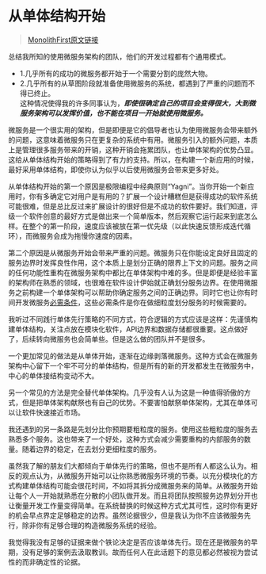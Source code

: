 # 从单体结构开始  
> [MonolithFirst原文链接](https://martinfowler.com/bliki/MonolithFirst.html)  

总结我所知的使用微服务架构的团队，他们的开发过程都有个通用模式。
- 1.几乎所有的成功的微服务都开始于一个需要分割的庞然大物。
- 2.几乎所有的从草图阶段就准备使用微服务的系统，都遇到了严重的问题而不得已终止。  
这种情况使得我的许多同事认为，***即使很确定自己的项目会变得很大，大到微服务架构可以发挥价值，也不能在项目一开始就使用微服务。***   

微服务是一个很实用的架构，但是即便是它的倡导者也认为使用微服务会带来额外的问题，这意味着微服务只在更复杂的系统中有用。微服务引入的额外问题，本质上是管理很多服务带来的开销，这种开销会拖累团队，也让单体架构的优势凸显。这给从单体结构开始的策略得到了有力的支持。所以，在构建一个新应用的时候，最好采用单体结构，即使你认为似乎以后使用微服务会带来更多好处。  

从单体结构开始的第一个原因是极限编程中经典原则“Yagni”。当你开始一个新应用时，你有多确定它对用户是有用的？扩展一个设计糟糕但是获得成功的软件系统可能很难，但是总比反过来扩展设计的很好但是不成功的软件要好。我们知道，评级一个软件创意的最好方式是做出来一个简单版本，然后观察它运行起来到底怎么样。在整个的第一阶段，速度应该被放在第一优先级（以此快速反馈形成迭代循环），而微服务会成为拖慢你速度的因素。  

第二个原因是从微服务开始会带来严重的问题。微服务只在你能设定良好且固定的服务边界时发挥良性作用，这个本质上是划分正确的限界上下文的问题。服务之间的任何功能性重构在微服务架构中都比在单体架构中难的多。但是即便是经验丰富的架构师在熟悉的领域，也很难在软件设计伊始就正确划分服务边界。在使用微服务之前构建一个单体架构可以帮助你确定服务之间的正确边界。同时它也让你有时间开发微服务[必需条件](https://martinfowler.com/bliki/MicroservicePrerequisites.html)，这些必需条件是你在做细粒度划分服务的时候需要的。  

我听过不同践行单体先行策略的不同方式，符合逻辑的方式应该是这样：先谨慎构建单体结构，关注点放在模块化软件，API边界和数据存储都很重要。这点做好了，后续转向微服务也会简单些。但是这么做的团队并不是很多。  

一个更加常见的做法是从单体开始，逐渐在边缘剥落微服务。这种方式会在微服务架构中心留下一个牢不可分的单体结构，但是所有的新的开发都发生在微服务中，中心的单体接结构变动不大。  

另一个常见的方法是完全替代单体架构。几乎没有人认为这是一种值得骄傲的方式，但是把单体架构献祭也有自己的优势。不要害怕献祭单体架构，尤其在单体可以让软件快速接近市场。  

我还遇到的另一条路是先划分比你预期要粗粒度的服务。使用这些粗粒度的服务去熟悉多个服务。这也带来了一个好处，这种方式会减少需要重构的内部服务的数量。随着边界的稳定，在去划分更细粒度的服务。   

虽然我了解的朋友们大都倾向于单体先行的策略，但也不是所有人都这么认为。相反的观点认为，从微服务开始可以让你熟悉微服务环境的节奏。以充分模块化的方式构建单体结构可能会很花时间，不如将其拆分成微服务来的简单。从微服务开始让每个人一开始就熟悉在分散的小团队做开发。而且将团队按照服务边界划分开也让衡量开发工作量变得简单。在系统替换的时候这种方式尤其可性，这时你有更好的机会早点界定足够稳定的边界。虽然论据很少，但是我认为你不应该微服务先行，除非你有足够合理的构造微服务系统的经验。  

我觉得我没有足够的证据来做个铁论决定是否应该单体先行。现在还是微服务的早期，没有足够的案例去汲取教训。故而任何人在此话题下的意见都必然被视为尝试性的而非确定性的论据。